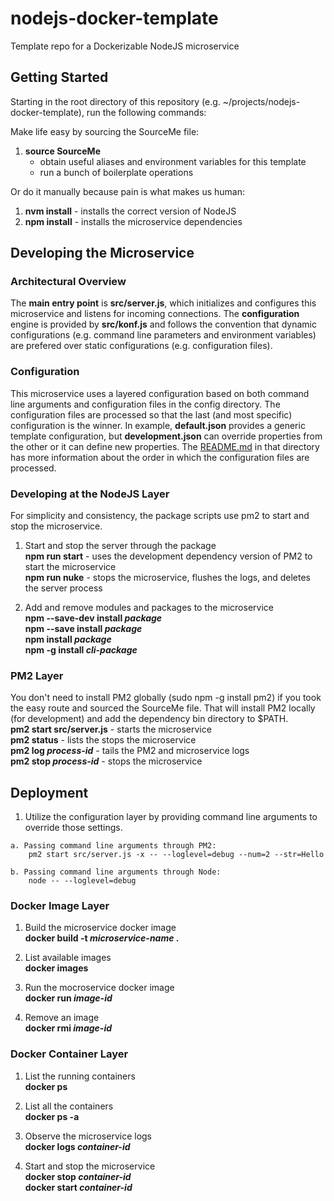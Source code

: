 # nodejs-docker-template
Template repo for a Dockerizable NodeJS microservice


## Getting Started
Starting in the root directory of this repository 
(e.g. ~/projects/nodejs-docker-template), run the following commands:
    
Make life easy by sourcing the SourceMe file:
  1. **source SourceMe**  
     - obtain useful aliases and environment variables for this template  
     - run a bunch of boilerplate operations  

Or do it manually because pain is what makes us human:  
  1. **nvm install** - installs the correct version of NodeJS  
  2. **npm install** - installs the microservice dependencies  


## Developing the Microservice

### Architectural Overview
The **main entry point** is **src/server.js**, which initializes and configures
this microservice and listens for incoming connections. The **configuration** 
engine is provided by **src/konf.js** and follows the convention that dynamic 
configurations (e.g. command line parameters and environment variables) are 
prefered over static configurations (e.g. configuration files). 



### Configuration
This microservice uses a layered configuration based on both command line 
arguments and configuration files in the config directory. The configuration 
files are processed so that the last (and most specific) configuration is the 
winner. In example, **default.json** provides a generic template configuration, 
but **development.json** can override properties from the other or it can 
define new properties. The [README.md](config/README.md) in that directory 
has more information about the order in which the configuration files are 
processed. 

### Developing at the NodeJS Layer 
For simplicity and consistency, the package scripts use pm2 to start and stop the microservice.  
  1. Start and stop the server through the package  
   **npm run start** - uses the development dependency version of PM2 to start the microservice  
   **npm run nuke** - stops the microservice, flushes the logs, and deletes the server process  

  2. Add and remove modules and packages to the microservice  
   **npm --save-dev install _package_**  
   **npm --save install _package_**  
   **npm install _package_**  
   **npm -g install _cli-package_**  

### PM2 Layer
You don't need to install PM2 globally (sudo npm -g install pm2) if you 
took the easy route and sourced the SourceMe file. That will install PM2 
locally (for development) and add the dependency bin directory to $PATH.  
   **pm2 start src/server.js**  - starts the microservice  
   **pm2 status** - lists the stops the microservice  
   **pm2 log _process-id_** - tails the PM2 and microservice logs  
   **pm2 stop _process-id_** - stops the microservice  
    
## Deployment

  1. Utilize the configuration layer by providing command line arguments 
  to override those settings. 

    a. Passing command line arguments through PM2:
        pm2 start src/server.js -x -- --loglevel=debug --num=2 --str=Hello

    b. Passing command line arguments through Node:
        node -- --loglevel=debug

### Docker Image Layer 

  1. Build the microservice docker image  
    **docker build -t _microservice-name_ .**  
    
  2. List available images  
    **docker images**  
    
  3. Run the mocroservice docker image  
    **docker run _image-id_**  

  4. Remove an image  
    **docker rmi _image-id_**  


### Docker Container Layer
  1. List the running containers  
    **docker ps**  
     
  2. List all the containers  
    **docker ps -a**  
    
  3. Observe the microservice logs  
    **docker logs _container-id_**  
    
  4. Start and stop the microservice  
    **docker stop _container-id_**  
    **docker start _container-id_**  



